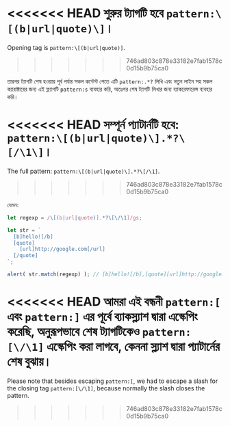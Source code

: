 
<<<<<<< HEAD
শুরুর ট্যাগটি হবে `pattern:\[(b|url|quote)\]`।
=======
Opening tag is `pattern:\[(b|url|quote)]`.
>>>>>>> 746ad803c878e33182e7fab1578c0d15b9b75ca0

তারপর ট্যাগটি শেষ হওয়ার পূর্ব পর্যন্ত সকল কন্টেন্ট পেতে এটি `pattern:.*?` লিখি এবং নতুন লাইন সহ সকল ক্যারাক্টারের জন্য এই ফ্ল্যাগটি `pattern:s` ব্যবহার করি, অতঃপর শেষ ট্যাগটি লিখার জন্য ব্যাকরেফারেন্স ব্যবহার করি।

<<<<<<< HEAD
সম্পূর্ন প্যাটার্নটি হবে: `pattern:\[(b|url|quote)\].*?\[/\1\]`।
=======
The full pattern: `pattern:\[(b|url|quote)\].*?\[/\1]`.
>>>>>>> 746ad803c878e33182e7fab1578c0d15b9b75ca0

যেমন:

```js run
let regexp = /\[(b|url|quote)].*?\[\/\1]/gs;

let str = `
  [b]hello![/b]
  [quote]
    [url]http://google.com[/url]
  [/quote]
`;

alert( str.match(regexp) ); // [b]hello![/b],[quote][url]http://google.com[/url][/quote]
```

<<<<<<< HEAD
আমরা এই বন্ধনী `pattern:[` এবং `pattern:]` এর পূর্বে ব্যাকস্ল্যাশ দ্বারা এস্কেপিং করেছি, অনুরূপভাবে শেষ ট্যাগটিকেও `pattern:[\/\1]` এস্কেপিং করা লাগবে, কেননা স্ল্যাশ দ্বারা প্যাটার্নের শেষ বুঝায়।
=======
Please note that besides escaping `pattern:[`, we had to escape a slash for the closing tag `pattern:[\/\1]`, because normally the slash closes the pattern.
>>>>>>> 746ad803c878e33182e7fab1578c0d15b9b75ca0
